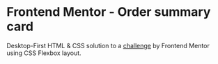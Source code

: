 # Frontend Mentor - Order summary card

Desktop-First HTML & CSS solution to a [challenge](https://www.frontendmentor.io/challenges/order-summary-component-QlPmajDUj) by Frontend Mentor using CSS Flexbox layout.